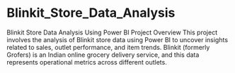 # Blinkit_Store_Data_Analysis
Blinkit Store Data Analysis Using Power BI Project Overview This project involves the analysis of Blinkit store data using Power BI to uncover insights related to sales, outlet performance, and item trends. Blinkit (formerly Grofers) is an Indian online grocery delivery service, and this data represents operational metrics across different outlets.
